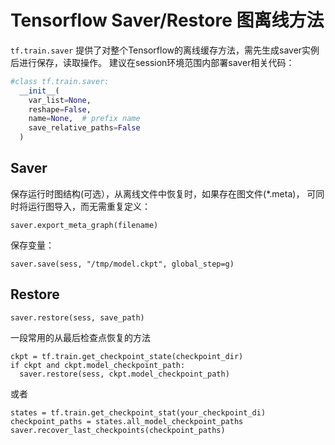 # Tensorflow Saver/Restore 图离线方法

`tf.train.saver` 提供了对整个Tensorflow的离线缓存方法，需先生成saver实例后进行保存，读取操作。
建议在session环境范围内部署saver相关代码：
```python
#class tf.train.saver:
  __init__(
    var_list=None, 
    reshape=False,
    name=None,  # prefix name
    save_relative_paths=False
  )
```
## Saver
保存运行时图结构(可选），从离线文件中恢复时，如果存在图文件(\*.meta)，
可同时将运行图导入，而无需重复定义：
```python3
saver.export_meta_graph(filename)
```
保存变量：
```python3
saver.save(sess, "/tmp/model.ckpt", global_step=g)
```

## Restore
```python3
saver.restore(sess, save_path)
```
一段常用的从最后检查点恢复的方法
```python3
ckpt = tf.train.get_checkpoint_state(checkpoint_dir)  
if ckpt and ckpt.model_checkpoint_path:  
  saver.restore(sess, ckpt.model_checkpoint_path)
```
或者
```python3
states = tf.train.get_checkpoint_stat(your_checkpoint_di)
checkpoint_paths = states.all_model_checkpoint_paths
saver.recover_last_checkpoints(checkpoint_paths)
```

